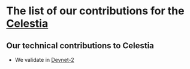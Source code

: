 # The list of our contributions for the [Celestia](https://celestia.org/)

## Our technical contributions to Celestia

- We validate in [Devnet-2](https://celestia.observer/validators/celesvaloper1fc3e255jz88nj4yph43wfhze0m4wqcx9vvhg93)